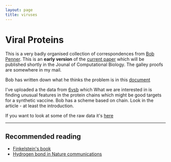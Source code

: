 ```yaml
---
layout: page
title: viruses
---
```


# Viral Proteins

This is a very badly organised collection 
of correspondences from  [Bob
Penner](https://www.ihes.fr/en/professeur/robert-c-penner-2/).
This is an **early version** of the [current paper](virusforalexeii.pdf) which will be published shortly in the
Jounal of Computational Biology. The galley proofs are somewhere in my mail.


Bob has written down what he thinks the 
problem is in this [document](problem.pdf)

I've uploaded a the data from [6vsb](https://www.rcsb.org/3d-view/6VSB) which
What we are interested in is finding unusual features in the protein chains
which might be good targets for a synthetic vaccine. Bob has a scheme based on
chain. Look in the article - at least the introduction.

If you want to look at some of the raw data 
it's [here](6vsb/6vsb_merged_stress_density_full_graph.csv)

---

## Recommended reading

- [Finkelstein's book](2016_finkelstein.pdf)
- [Hydrogen bond in Nature communications](ncomms6803.pdf)
